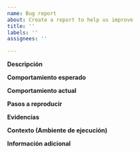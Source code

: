 ```yaml
---
name: Bug report
about: Create a report to help us improve
title: ''
labels: ''
assignees: ''

---
```


**Descripción**

**Comportamiento esperado**

**Comportamiento actual**

**Pasos a reproducir**

**Evidencias**

**Contexto (Ambiente de ejecución)**

**Información adicional**
